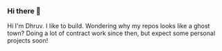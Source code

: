 ### Hi there 👋

Hi I'm Dhruv. I like to build.
Wondering why my repos looks like a ghost town? Doing a lot of contract work since then, but expect some personal projects soon!
